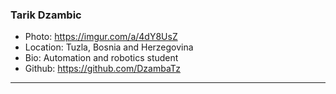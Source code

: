 ### Tarik Dzambic
- Photo: https://imgur.com/a/4dY8UsZ
- Location: Tuzla, Bosnia and Herzegovina
- Bio: Automation and robotics student
- Github: https://github.com/DzambaTz
***
